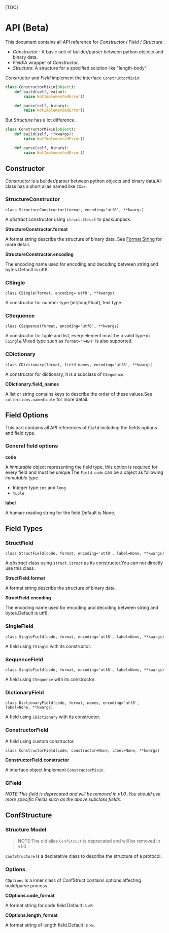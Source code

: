 

[TOC]

# API (Beta)

This document contains all API reference for *Constructor* / *Field* / *Structure*.

- *Constructor* : A basic unit of builder/parser between python objects and binary data.
- *Field*:A wrapper of *Constructor*.
- *Structure*: A structure for a specified solution like "length-body".

*Constructor* and *Field*  implement the interface `ConstructorMixin`:

```python
class ConstructorMixin(object):
    def build(self, value):
        raise NotImplementedError()

    def parse(self, binary):
        raise NotImplementedError()
```

But *Structure* has a lot difference.

```python
class ConstructorMixin(object):
    def build(self, **kwargs):
        raise NotImplementedError()

    def parse(self, binary):
        raise NotImplementedError()
```



## Constructor

*Constructor* is a builder/parser between python objects and binary data.All class has a short alias named like `CXxx`.

### StructureConstructor

`class StructureConstructor(format, encoding='utf8', **kwargs)`

A *abstract* constructor using `struct.Struct` to pack/unpack.

**StructureConstructor.format**

A format string describe the structure of binary data. See [Format String](https://docs.python.org/3/library/struct.html#format-strings) for more detail.

**StructureConstructor.encoding**

The encoding name used for encoding and decoding between string and bytes.Default is utf8.

### CSingle

`class CSingle(format, encoding='utf8', **kwargs)`

A constructor for number type (int/long/float), text type.

### CSequence

`class CSequence(format, encoding='utf8', **kwargs)` 

A constructor for tuple and list, every element must be a valid type in `CSingle`.Mixed type such as `format='>4BH'` is also supported.

### CDictionary

`class CDictionary(format, field_names, encoding='utf8', **kwargs)`

A constructor for dictionary, it is a subclass of `CSequence`.

**CDictionary.field_names**

A list or string contains keys to describe the order of these values.See `collections.namedtuple` for more detail.



## Field Options

This part contains all API references of `Field` including the fields options and field type.

### General field options

**code**

A *immutable* object representing the field type, this option is required for every field and must be unique.The `Field.code` can be a object as following *immutable type*.

- Integer type:`int` and `long`
- `tuple`

**label**

A human-reading string for the field.Default is None.

## Field Types

### StructField

`class StructField(code, format, encoding='utf8', label=None, **kwargs)`

A *abstract* class using `struct.Struct` as its constructor.You can not directly use this class.

**StructField.format**

A format string describe the structure of binary data.

**StructField.encoding**

The encoding name used for encoding and decoding between string and bytes.Default is utf8.

### SingleField

`class SingleField(code, format, encoding='utf8', label=None, **kwargs)`

A field using `CSingle` with its constructor.

### SequenceField

`class SingleField(code, format, encoding='utf8', label=None, **kwargs)`

A field using `CSequence` with its constructor.

### DictionaryField

`class DictionaryField(code, format, names, encoding='utf8', label=None, **kwargs)`

A field using `CDictionary` with its constructor.

### ConstructorField

A field using custom constructor.

`class ConstructorField(code, constructor=None, label=None, **kwargs)`

**ConstructorField.constructor**

A interface object Implement `ConstructorMixin`.

### ~~CField~~

*NOTE:This field is deprecated and will be removed in v1.0 .You should use more specific Fields such as the above subclass fields.*

## ConfStructure

### Structure Model

> NOTE:The old alias `ConfStruct` is deprecated and will be removed in v1.0 .

`ConfStructure` is a declarative class to describe the structure of a protocol.

### Options

`COptions` is a inner class of ConfStruct contains options affecting build/parse process.

**COptions.code_format**

A format string for code field.Default is `>B`.

**COptions.length_format**

A format string of length field.Default is `>B`.